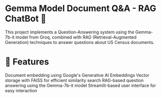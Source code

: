 # Gemma Model Document Q&A - RAG ChatBot 🤖
This project implements a Question-Answering system using the Gemma-7b-it model from Groq, combined with RAG (Retrieval-Augmented Generation) techniques to answer questions about US Census documents.
# 🌟 Features
Document embedding using Google's Generative AI Embeddings
Vector storage with FAISS for efficient similarity search
RAG-based question answering using the Gemma-7b-it model
Streamlit-based user interface for easy interaction

